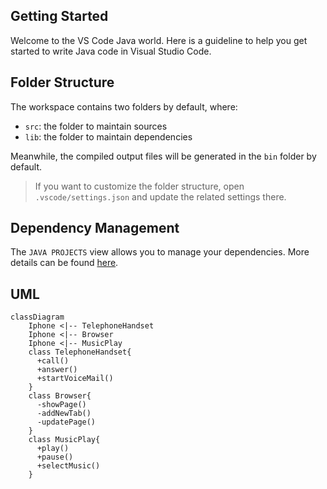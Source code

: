 ## Getting Started

Welcome to the VS Code Java world. Here is a guideline to help you get started to write Java code in Visual Studio Code.

## Folder Structure

The workspace contains two folders by default, where:

- `src`: the folder to maintain sources
- `lib`: the folder to maintain dependencies

Meanwhile, the compiled output files will be generated in the `bin` folder by default.

> If you want to customize the folder structure, open `.vscode/settings.json` and update the related settings there.

## Dependency Management

The `JAVA PROJECTS` view allows you to manage your dependencies. More details can be found [here](https://github.com/microsoft/vscode-java-dependency#manage-dependencies).

## UML
```mermaid
classDiagram
    Iphone <|-- TelephoneHandset
    Iphone <|-- Browser
    Iphone <|-- MusicPlay
    class TelephoneHandset{
      +call()
      +answer()
      +startVoiceMail()
    }
    class Browser{
      -showPage()
      -addNewTab()
      -updatePage()
    }
    class MusicPlay{
      +play()
      +pause()
      +selectMusic()
    }
```

